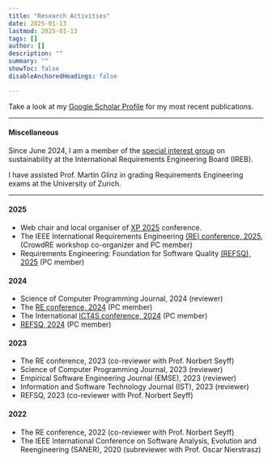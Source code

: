 ```yaml
---
title: "Research Activities" 
date: 2025-01-13
lastmod: 2025-01-13
tags: []
author: []
description: ""
summary: ""
showToc: false
disableAnchoredHeadings: false

---
```


Take a look at my [Google Scholar Profile](https://scholar.google.de/citations?user=y4KM2XAAAAAJ&hl=en) for my most recent publications.<br>

---

#### Miscellaneous
Since June 2024, I am a member of the [special interest group](https://ireb.org/en/community/special-interest-group/sig-sustainability) on sustainability at the International Requirements Engineering Board (IREB).

I have assisted Prof. Martin Glinz in grading Requirements Engineering exams at the University of Zurich. 

---
#### 2025

* Web chair and local organiser of [XP 2025](https://conf.researchr.org/home/xp-2025) conference.
* The IEEE International Requirements Engineering [(RE) conference, 2025](https://conf.researchr.org/home/RE-2025), (CrowdRE workshop co-organizer and PC member)
* Requirements Engineering: Foundation for Software Quality [(REFSQ), 2025](https://2025.refsq.org/) (PC member)

#### 2024

* Science of Computer Programming Journal, 2024 (reviewer) 
* The [RE conference, 2024](https://conf.researchr.org/home/RE-2024) (PC member) 
* The International [ICT4S conference, 2024](https://conf.researchr.org/home/ict4s-2024) (PC member)
* [REFSQ, 2024](https://2024.refsq.org/) (PC member)

#### 2023

* The RE conference, 2023 (co-reviewer with Prof. Norbert Seyff) 
* Science of Computer Programming Journal, 2023 (reviewer) 
* Empirical Software Engineering Journal (EMSE), 2023 (reviewer) 
* Information and Software Technology Journal (IST), 2023 (reviewer) 
* REFSQ, 2023 (co-reviewer with Prof. Norbert Seyff)

#### 2022

* The RE conference, 2022 (co-reviewer with Prof. Norbert Seyff) 
* The IEEE International Conference on Software Analysis, Evolution and Reengineering (SANER), 2020 (subreviewer with Prof. Oscar Nierstrasz)


